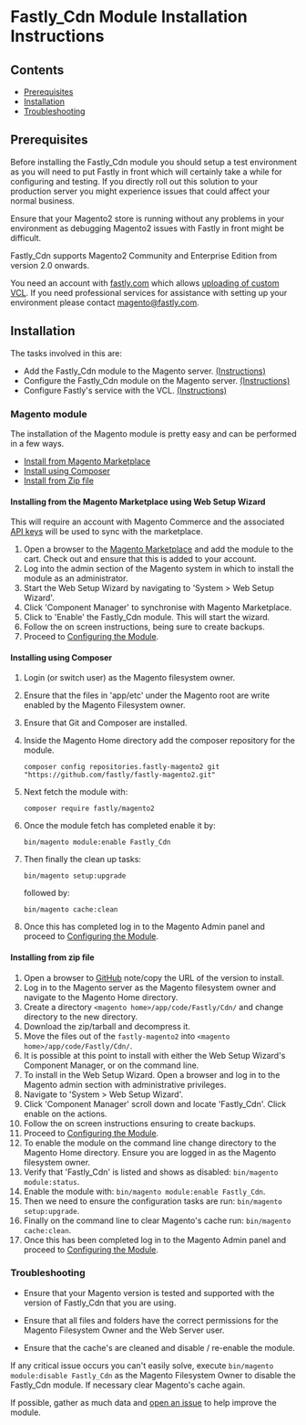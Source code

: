 # Fastly_Cdn Module Installation Instructions

## Contents

- [Prerequisites](#prerequisites)
- [Installation](#installation)
- [Troubleshooting](#troubleshooting)

## Prerequisites

Before installing the Fastly_Cdn module you should setup a
test environment as you will need to put Fastly in front which will certainly
take a while for configuring and testing. If you directly roll out this
solution to your production server you might experience issues that could
affect your normal business.

Ensure that your Magento2 store is running without any
problems in your environment as debugging Magento2 issues with Fastly in front
might be difficult.

Fastly_Cdn supports Magento2 Community and Enterprise Edition from version 2.0
onwards.

You need an account with [fastly.com](https://www.fastly.com/signup) which allows
[uploading of custom VCL](https://docs.fastly.com/guides/vcl/uploading-custom-vcl).
If you need professional services for assistance with setting up your
environment please contact magento@fastly.com.

## Installation

The tasks involved in this are:

- Add the Fastly_Cdn module to the Magento server. [(Instructions)](#magento-module)
- Configure the Fastly_Cdn module on the Magento server. [(Instructions)](#configure-the-module)
- Configure Fastly's service with the VCL. [(Instructions)](#configure-fastly-service)

### Magento module

The installation of the Magento module is pretty easy and can be performed in
a few ways.

- [Install from Magento Marketplace](#installing-from-the-magento-marketplace-using-web-setup-wizard)
- [Install using Composer](#installing-using-composer)
- [Install from Zip file](#installing-from-zip-file)

#### Installing from the Magento Marketplace using Web Setup Wizard

This will require an account with Magento Commerce and the associated
[API keys](http://devdocs.magento.com/guides/v2.0/install-gde/prereq/connect-auth.html)
will be used to sync with the marketplace.

1. Open a browser to the [Magento Marketplace](https://marketplace.magento.com/fastly-magento2.html)
   and add the module to the cart. Check out and ensure that this is added to
   your account.
1. Log into the admin section of the Magento system in which to install the
   module as an administrator.
1. Start the Web Setup Wizard by navigating to 'System > Web Setup Wizard'.
1. Click 'Component Manager' to synchronise with Magento Marketplace.
1. Click to 'Enable' the Fastly_Cdn module. This will start the wizard.
1. Follow the on screen instructions, being sure to create backups.
1. Proceed to [Configuring the Module](CONFIGURATION.md).

#### Installing using Composer

1. Login (or switch user) as the Magento filesystem owner.
1. Ensure that the files in 'app/etc' under the Magento root are write enabled
    by the Magento Filesystem owner.
1. Ensure that Git and Composer are installed.
1. Inside the Magento Home directory add the composer repository for the module.

    ```
    composer config repositories.fastly-magento2 git "https://github.com/fastly/fastly-magento2.git"
    ```

1. Next fetch the module with:

    ```
    composer require fastly/magento2
    ```

1. Once the module fetch has completed enable it by:

    ```
    bin/magento module:enable Fastly_Cdn
    ```

1. Then finally the clean up tasks:

    ```
    bin/magento setup:upgrade
    ```

    followed by:

    ```
    bin/magento cache:clean
    ```

1. Once this has completed log in to the Magento Admin panel and proceed to
    [Configuring the Module](CONFIGURATION.md).

#### Installing from zip file

1. Open a browser to [GitHub](https://github.com/fastly/fastly-magento2/releases)
    note/copy the URL of the version to install.
1. Log in to the Magento server as the Magento filesystem owner and navigate to
    the Magento Home directory.
1. Create a directory `<magento home>/app/code/Fastly/Cdn/` and change directory
    to the new directory.
1. Download the zip/tarball and decompress it.
1. Move the files out of the `fastly-magento2` into
    `<magento home>/app/code/Fastly/Cdn/`.
1. It is possible at this point to install with either the Web Setup Wizard's
    Component Manager, or on the command line.
1. To install in the Web Setup Wizard. Open a browser and log in to the Magento
    admin section with administrative privileges.
1. Navigate to 'System > Web Setup Wizard'.
1. Click 'Component Manager' scroll down and locate 'Fastly_Cdn'. Click enable
    on the actions.
1. Follow the on screen instructions ensuring to create backups.
1. Proceed to [Configuring the Module](CONFIGURATION.md).
1. To enable the module on the command line change directory to the Magento
    Home directory. Ensure you are logged in as the Magento filesystem owner.
1. Verify that 'Fastly_Cdn' is listed and shows as disabled: `bin/magento
    module:status`.
1. Enable the module with: `bin/magento module:enable Fastly_Cdn`.
1. Then we need to ensure the configuration tasks are run: `bin/magento
    setup:upgrade`.
1. Finally on the command line to clear Magento's cache run: `bin/magento
    cache:clean`.
1. Once this has been completed log in to the Magento Admin panel and proceed
    to [Configuring the Module](CONFIGURATION.md).

### Troubleshooting

- Ensure that your Magento version is tested and supported with the version of
  Fastly_Cdn that you are using.

- Ensure that all files and folders have the correct permissions for the
  Magento Filesystem Owner and the Web Server user.

- Ensure that the cache's are cleaned and disable / re-enable the module.

If any critical issue occurs you can't easily solve, execute
`bin/magento module:disable Fastly_Cdn` as the Magento Filesystem Owner to
disable the Fastly_Cdn module. If necessary clear Magento's cache again.

If possible, gather as much data and [open an issue](OPENING-ISSUES.md) to
help improve the module.
